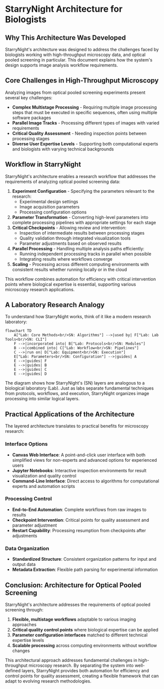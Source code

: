 # StarryNight Architecture for Biologists

## Why This Architecture Was Developed

StarryNight's architecture was designed to address the challenges faced by biologists working with high-throughput microscopy data, and optical pooled screening in particular. This document explains how the system's design supports image analysis workflow requirements.

## Core Challenges in High-Throughput Microscopy

Analyzing images from optical pooled screening experiments present several key challenges:

* **Complex Multistage Processing** - Requiring multiple image processing steps that must be executed in specific sequences, often using multiple software packages
* **Parallel Image Tracks** - Processing different types of images with varied requirements
* **Critical Quality Assessment** - Needing inspection points between processing stages
* **Diverse User Expertise Levels** - Supporting both computational experts and biologists with varying technical backgrounds

## Workflow in StarryNight

StarryNight's architecture enables a research workflow that addresses the requirements of analyzing optical pooled screening data:

1. **Experiment Configuration** - Specifying the parameters relevant to the research:
    - Experimental design settings
    - Image acquisition parameters
    - Processing configuration options
2. **Parameter Transformation** - Converting high-level parameters into complete processing pipelines with appropriate settings for each stage
3. **Critical Checkpoints** - Allowing review and intervention:
    - Inspection of intermediate results between processing stages
    - Quality validation through integrated visualization tools
    - Parameter adjustments based on observed results
4. **Parallel Processing** - Handling multiple analysis paths efficiently:
    - Running independent processing tracks in parallel when possible
    - Integrating results where workflows converge
5. **Scaling** - Processing across different computing environments with consistent results whether running locally or in the cloud

This workflow combines automation for efficiency with critical intervention points where biological expertise is essential, supporting various microscopy research applications.

## A Laboratory Research Analogy

To understand how StarryNight works, think of it like a modern research laboratory:

```mermaid
flowchart TD
    A["Lab: Core Methods<br/>SN: Algorithms"] -->|used by| F["Lab: Lab Tools<br/>SN: CLI"]
    F -->|incorporated into| B["Lab: Protocols<br/>SN: Modules"]
    B -->|combined into| C["Lab: Workflow<br/>SN: Pipelines"]
    C -->|run on| D["Lab: Equipment<br/>SN: Execution"]
    E["Lab: Parameters<br/>SN: Configuration"] -->|guides| A
    E -->|guides| F
    E -->|guides| B
    E -->|guides| C
    E -->|guides| D
```

The diagram shows how StarryNight's (SN) layers are analogous to a biological laboratory (Lab). Just as labs separate fundamental techniques from protocols, workflows, and execution, StarryNight organizes image processing into similar logical layers.


## Practical Applications of the Architecture

The layered architecture translates to practical benefits for microscopy research:

### Interface Options

* **Canvas Web Interface**: A point-and-click user interface with both simplified views for non-experts and advanced options for experienced users
* **Jupyter Notebooks**: Interactive inspection environments for result visualization and quality control
* **Command-Line Interface**: Direct access to algorithms for computational experts and automation scripts

### Processing Control

* **End-to-End Automation**: Complete workflows from raw images to results
* **Checkpoint Intervention**: Critical points for quality assessment and parameter adjustment
* **Restart Capability**: Processing resumption from checkpoints after adjustments

### Data Organization

* **Standardized Structure**: Consistent organization patterns for input and output data
* **Metadata Extraction**: Flexible path parsing for experimental information


## Conclusion: Architecture for Optical Pooled Screening

StarryNight's architecture addresses the requirements of optical pooled screening through:

1. **Flexible, multistage workflows** adaptable to various imaging approaches
2. **Critical quality control points** where biological expertise can be applied
3. **Parameter configuration interfaces** matched to different technical expertise levels
4. **Scalable processing** across computing environments without workflow changes

This architectural approach addresses fundamental challenges in high-throughput microscopy research. By separating the system into well-defined layers, StarryNight provides both automation for efficiency and control points for quality assessment, creating a flexible framework that can adapt to evolving research methodologies.
